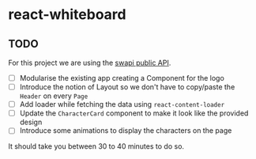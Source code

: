 # react-whiteboard

## TODO

For this project we are using the [swapi public API](https://swapi.co/).

- [ ] Modularise the existing app creating a Component for the logo
- [ ] Introduce the notion of Layout so we don't have to copy/paste the `Header` on every `Page`
- [ ] Add loader while fetching the data using `react-content-loader`
- [ ] Update the `CharacterCard` component to make it look like the provided design
- [ ] Introduce some animations to display the characters on the page

It should take you between 30 to 40 minutes to do so.
